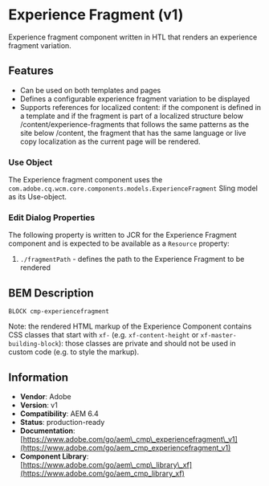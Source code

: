 <!--
Copyright 2019 Adobe

Licensed under the Apache License, Version 2.0 (the "License");
you may not use this file except in compliance with the License.
You may obtain a copy of the License at

    http://www.apache.org/licenses/LICENSE-2.0

Unless required by applicable law or agreed to in writing, software
distributed under the License is distributed on an "AS IS" BASIS,
WITHOUT WARRANTIES OR CONDITIONS OF ANY KIND, either express or implied.
See the License for the specific language governing permissions and
limitations under the License.
-->

Experience Fragment (v1)
====
Experience fragment component written in HTL that renders an experience fragment variation.

## Features
* Can be used on both templates and pages
* Defines a configurable experience fragment variation to be displayed
* Supports references for localized content: if the component is defined in a template and if the fragment is part of a localized structure below /content/experience-fragments that follows the same patterns as the site below /content, the fragment that has the same language or live copy localization as the current page will be rendered.

### Use Object
The Experience fragment component uses the `com.adobe.cq.wcm.core.components.models.ExperienceFragment` Sling model as its Use-object.

### Edit Dialog Properties
The following property is written to JCR for the Experience Fragment component and is expected to be available as a `Resource` property:

1. `./fragmentPath` - defines the path to the Experience Fragment to be rendered

## BEM Description
```
BLOCK cmp-experiencefragment
```

Note: the rendered HTML markup of the Experience Component contains CSS classes that start with `xf-` (e.g. `xf-content-height` or `xf-master-building-block`):
those classes are private and should not be used in custom code (e.g. to style the markup).

## Information
* **Vendor**: Adobe
* **Version**: v1
* **Compatibility**: AEM 6.4
* **Status**: production-ready
* **Documentation**: [https://www.adobe.com/go/aem\_cmp\_experiencefragment\_v1](https://www.adobe.com/go/aem_cmp_experiencefragment_v1)
* **Component Library**: [https://www.adobe.com/go/aem\_cmp\_library\_xf](https://www.adobe.com/go/aem_cmp_library_xf)

